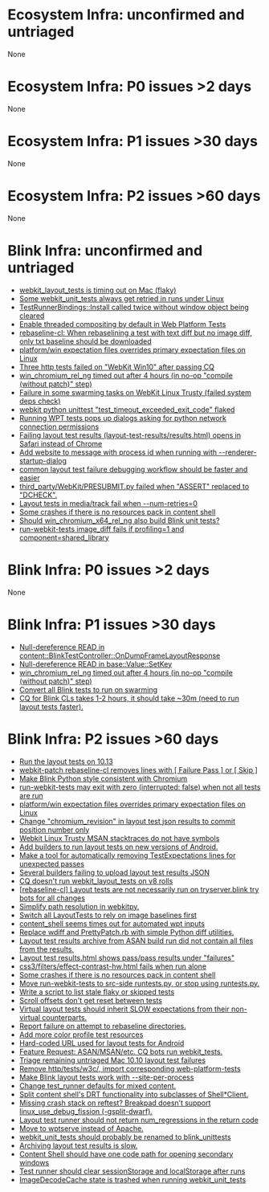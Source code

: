 # Ecosystem Infra: unconfirmed and untriaged
None

# Ecosystem Infra: P0 issues >2 days
None

# Ecosystem Infra: P1 issues >30 days
None

# Ecosystem Infra: P2 issues >60 days
None

# Blink Infra: unconfirmed and untriaged
* [webkit_layout_tests is timing out on Mac (flaky)](https://crbug.com/794277)
* [Some webkit_unit_tests always get retried in runs under Linux](https://crbug.com/791734)
* [TestRunnerBindings::Install called twice without window object being cleared](https://crbug.com/772386)
* [Enable threaded compositing by default in Web Platform Tests](https://crbug.com/770028)
* [rebaseline-cl: When rebaselining a test with text diff but no image diff, only txt baseline should be downloaded](https://crbug.com/767264)
* [platform/win expectation files overrides primary expectation files on Linux](https://crbug.com/752721)
* [Three http tests failed on "WebKit Win10" after passing CQ](https://crbug.com/750734)
* [win_chromium_rel_ng timed out after 4 hours (in no-op "compile (without patch)" step)](https://crbug.com/745033)
* [Failure in some swarming tasks on WebKit Linux Trusty (failed system deps check)](https://crbug.com/741693)
* [webkit python unittest "test_timeout_exceeded_exit_code" flaked](https://crbug.com/739721)
* [Running WPT tests pops up dialogs asking for python network connection permissions](https://crbug.com/734422)
* [Failing layout test results (layout-test-results/results.html) opens in Safari instead of Chrome](https://crbug.com/734419)
* [Add website to message with process id when running with --renderer-startup-dialog](https://crbug.com/730065)
* [common layout test failure debugging workflow should be faster and easier](https://crbug.com/719995)
* [third_party/WebKit/PRESUBMIT.py failed when "ASSERT" replaced to "DCHECK".](https://crbug.com/711329)
* [Layout tests in media/track fail when --num-retries=0](https://crbug.com/655831)
* [Some crashes if there is no resources pack in content shell](https://crbug.com/625008)
* [Should win_chromium_x64_rel_ng  also build Blink unit tests?](https://crbug.com/560435)
* [run-webkit-tests image_diff fails if profiling=1 and component=shared_library](https://crbug.com/278596)

# Blink Infra: P0 issues >2 days
None

# Blink Infra: P1 issues >30 days
* [Null-dereference READ in content::BlinkTestController::OnDumpFrameLayoutResponse](https://crbug.com/765581)
* [Null-dereference READ in base::Value::SetKey](https://crbug.com/764879)
* [win_chromium_rel_ng timed out after 4 hours (in no-op "compile (without patch)" step)](https://crbug.com/745033)
* [Convert all Blink tests to run on swarming](https://crbug.com/524758)
* [CQ for Blink CLs takes 1-2 hours, it should take ~30m (need to run layout tests faster).](https://crbug.com/485392)

# Blink Infra: P2 issues >60 days
* [Run the layout tests on 10.13](https://crbug.com/774301)
* [webkit-patch rebaseline-cl removes lines with [ Failure Pass ] or [ Skip ]](https://crbug.com/765273)
* [Make Blink Python style consistent with Chromium](https://crbug.com/764368)
* [run-webkit-tests may exit with zero (interrupted: false) when not all tests are run](https://crbug.com/763163)
* [platform/win expectation files overrides primary expectation files on Linux](https://crbug.com/752721)
* [Change "chromium_revision" in layout test json results to commit position number only](https://crbug.com/750347)
* [Webkit Linux Trusty MSAN stacktraces do not have symbols](https://crbug.com/740277)
* [Add builders to run layout tests on new versions of Android.](https://crbug.com/733860)
* [Make a tool for automatically removing TestExpectations lines for unexpected passes](https://crbug.com/730704)
* [Several builders failing to upload layout test results JSON](https://crbug.com/730048)
* [CQ doesn't run webkit_layout_tests on v8 rolls](https://crbug.com/720623)
* [[rebaseline-cl] Layout tests are not necessarily run on tryserver.blink try bots for all changes](https://crbug.com/713265)
* [Simplify path resolution in webkitpy.](https://crbug.com/710535)
* [Switch all LayoutTests to rely on image baselines first](https://crbug.com/703899)
* [content_shell seems times out for automated wpt inputs](https://crbug.com/688468)
* [Replace wdiff and PrettyPatch.rb with simple Python diff utilities.](https://crbug.com/672651)
* [Layout test results archive from ASAN build run did not contain all files from the results.](https://crbug.com/671804)
* [Layout test results.html shows pass/pass results under "failures"](https://crbug.com/664274)
* [css3/filters/effect-contrast-hw.html fails when run alone](https://crbug.com/653709)
* [Some crashes if there is no resources pack in content shell](https://crbug.com/625008)
* [Move run-webkit-tests to src-side runtests.py, or stop using runtests.py.](https://crbug.com/605496)
* [Write a script to list stale flaky or skipped tests](https://crbug.com/597797)
* [Scroll offsets don't get reset between tests](https://crbug.com/594672)
* [Virtual layout tests should inherit SLOW expectations from their non-virtual counterparts.](https://crbug.com/594216)
* [Report failure on attempt to rebaseline directories.](https://crbug.com/593450)
* [Add more color profile test resources](https://crbug.com/537077)
* [Hard-coded URL used for layout tests for Android](https://crbug.com/530257)
* [Feature Request: ASAN/MSAN/etc. CQ bots run webkit_tests.](https://crbug.com/526188)
* [Triage remaining untriaged Mac 10.10 layout test failures](https://crbug.com/509025)
* [Remove http/tests/w3c/, import corresponding web-platform-tests](https://crbug.com/498037)
* [Make Blink layout tests work with --site-per-process](https://crbug.com/477150)
* [Change test_runner defaults for mixed content.](https://crbug.com/462158)
* [Split content shell's DRT functionality into subclasses of Shell*Client.](https://crbug.com/420994)
* [Missing crash stack on reftest? Breakpad doesn’t support linux_use_debug_fission (-gsplit-dwarf).](https://crbug.com/369608)
* [Layout test runner should not return num_regressions in the return code](https://crbug.com/357866)
* [Move to wptserve instead of Apache.](https://crbug.com/347864)
* [webkit_unit_tests should probably be renamed to blink_unittests](https://crbug.com/342182)
* [Archiving layout test results is slow.](https://crbug.com/310382)
* [Content Shell should have one code path for opening secondary windows](https://crbug.com/309760)
* [Test runner should clear sessionStorage and localStorage after runs](https://crbug.com/305357)
* [ImageDecodeCache state is trashed when running webkit_unit_tests](https://crbug.com/266088)


